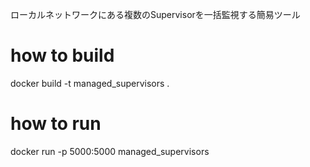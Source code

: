 ローカルネットワークにある複数のSupervisorを一括監視する簡易ツール

# how to build
docker build -t managed_supervisors .

# how to run
docker run -p 5000:5000 managed_supervisors
